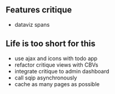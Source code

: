 ## Features critique

- dataviz spans


## Life is too short for this

- use ajax and icons with todo app
- refactor critique views with CBVs
- integrate critique to admin dashboard
- call sqip asynchronously
- cache as many pages as possible
